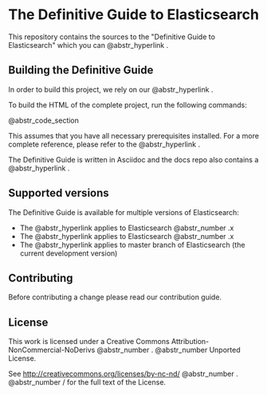 # The Definitive Guide to Elasticsearch

This repository contains the sources to the "Definitive Guide to Elasticsearch" which you can @abstr_hyperlink .

## Building the Definitive Guide

In order to build this project, we rely on our @abstr_hyperlink .

To build the HTML of the complete project, run the following commands:

@abstr_code_section 

This assumes that you have all necessary prerequisites installed. For a more complete reference, please refer to the @abstr_hyperlink .

The Definitive Guide is written in Asciidoc and the docs repo also contains a @abstr_hyperlink .

## Supported versions

The Definitive Guide is available for multiple versions of Elasticsearch:

  * The @abstr_hyperlink applies to Elasticsearch @abstr_number .x
  * The @abstr_hyperlink applies to Elasticsearch @abstr_number .x
  * The @abstr_hyperlink applies to master branch of Elasticsearch (the current development version)



## Contributing

Before contributing a change please read our contribution guide.

## License

This work is licensed under a Creative Commons Attribution-NonCommercial-NoDerivs @abstr_number . @abstr_number Unported License.

See http://creativecommons.org/licenses/by-nc-nd/ @abstr_number . @abstr_number / for the full text of the License.
